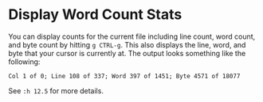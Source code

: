 # Display Word Count Stats

You can display counts for the current file including line count, word
count, and byte count by hitting `g CTRL-g`. This also displays the line,
word, and byte that your cursor is currently at. The output looks something
like the following:

```
Col 1 of 0; Line 108 of 337; Word 397 of 1451; Byte 4571 of 18077
```

See `:h 12.5` for more details.
